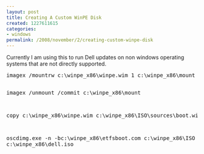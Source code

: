```yaml
---
layout: post
title: Creating A Custom WinPE Disk
created: 1227611615
categories:
- windows
permalink: /2008/november/2/creating-custom-winpe-disk
---
```

<p>Currently I am using this to run Dell updates on non windows operating systems that are not directly supported.</p>
<pre>
imagex /mountrw c:\winpe_x86\winpe.wim 1 c:\winpe_x86\mount

imagex /unmount /commit c:\winpe_x86\mount

copy c:\winpe_x86\winpe.wim c:\winpe_x86\ISO\sources\boot.wim

oscdimg.exe -n -bc:\winpe_x86\etfsboot.com c:\winpe_x86\ISO c:\winpe_x86\dell.iso
</pre>
